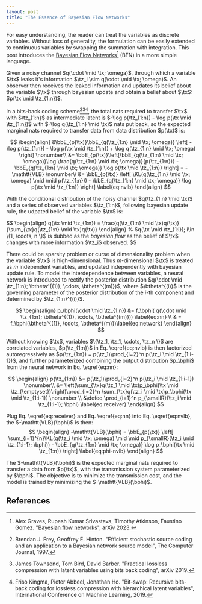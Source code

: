 ```yaml
---
layout: post
title: "The Essence of Bayesian Flow Networks"
---
```


For easy understanding, the reader can treat the variables as discrete variables. Without loss of generality, the formulation can be easily extended to continuous variables by swapping the summation with integration.
This post introduces the [Bayesian Flow Networks](http://arxiv.org/abs/2308.07037)[^graves2023bayesian] (BFN) in a more simple language.

Given a noisy channel $q(\cdot \mid \tx; \omega)$, through which a variable $\tx$ leaks it's information $\tz_i \sim q(\cdot \mid \tx; \omega)$. 
An observer then receives the leaked information and updates its belief about the variable $\tx$ through bayesian update and obtain a belief about $\tx$: $p(\tx \mid \tz_{1:n})$. 

In a bits-back coding scheme[^frey1997efficient][^townsend2019practical][^kingma2019bit], the total nats required to transfer $\tx$ with $\tz_{1:n}$ as intermediate latent is $-\log p(\tz_{1:n}) - \log p(\tx \mid \tz_{1:n})$ with $-\log q(\tz_{1:n} \mid \tx)$ nats put back, so the expected marginal nats required to transfer data from data distribution $p(\tx)$ is:

$$
\begin{align}
   &\bbE_{p(\tx)}\bbE_{q(\tz_{1:n} \mid \tx; \omega)} \left[ -\log p(\tz_{1:n}) - \log p(\tx \mid \tz_{1:n}) + \log q(\tz_{1:n} \mid \tx; \omega) \right] \nonumber\\
   &= \bbE_{p(\tx)}\left[\bbE_{q(\tz_{1:n} \mid \tx; \omega)}\log \frac{q(\tz_{1:n} \mid \tx; \omega)}{p(\tz_{1:n})} - \bbE_{q(\tz_{1:n} \mid \tx; \omega)} \log p(\tx \mid \tz_{1:n}) \right] = -\mathtt{VLB} \nonumber\\
   &= \bbE_{p(\tx)} \left[ \KL(q(\tz_{1:n} \mid \tx; \omega) \mid \mid p(\tz_{1:n})) - \bbE_{q(\tz_{1:n} \mid \tx; \omega)} \log p(\tx \mid \tz_{1:n}) \right] \label{eq:nvlb} 
\end{align}
$$

With the conditional distribution of the noisy channel $q(\tz_{1:n} \mid \tx)$ and a series of observed variables $\tz_{1:n}$, following bayesian update rule, the udpated belief of the variable $\tx$ is:

$$
\begin{align}
    q(\tx \mid \tz_{1:n}) = \frac{q(\tz_{1:n} \mid \tx)q(\tx)}{\sum_{\tx}q(\tz_{1:n} \mid \tx)q(\tx)}
\end{align}
% $q(\tx \mid \tz_{1:i}); i\in \{1, \cdots, n \}$ is dubbed as the *bayesian flow* as the belief of $\tx$ changes with more information $\tz_i$ observed.
$$

There could be sparsity problem or curse of dimensionality problem when the variable $\tx$ is high-dimensional. 
Thus $m$-dimensional $\tx$ is treated as $m$ independent variables, and updated independently with bayesian update rule. 
To model the interdependence between variables, a neural network is introduced to rectify the posterior distribution $q(\cdot \mid \tz_{1:n}; \btheta^{(1)}, \cdots, \btheta^{(m)})$, where $\btheta^{(i)}$ is the governing parameter of the posterior distribution of the $i$-th component and determined by $\tz_{1:n}^{(i)}$.

$$
\begin{align}
   p_\bphi(\cdot \mid \tz_{1:n}) &= f_\bphi( q(\cdot \mid \tz_{1:n}; \btheta^{(1)}, \cdots, \btheta^{(m)})) \label{eq:nn} \\ 
   & = f_\bphi(\btheta^{(1)}, \cdots, \btheta^{(m)})\label{eq:network}
\end{align}
$$

Without knowing $\tx$, variables $\{\tz_1, \tz_1, \cdots, \tz_n \}$ are correlated variables, $p(\tz_{1:n})$ in Eq. \eqref{eq:nvlb} is then factorized autoregressively as $p(\tz_{1:n}) = p(\tz_1)\prod_{i=2}^n p(\tz_i \mid \tz_{1:i-1})$, and further parameterized combining the output distribution $p_\bphi$ from the neural network in Eq. \eqref{eq:nn}:

$$
\begin{align}
    p(\tz_{1:n}) &= p(\tz_1)\prod_{i=2}^n p(\tz_i \mid \tz_{1:i-1}) \nonumber\\
    &= \left(\sum_{\tx}q(\tz_1 \mid \tx)p_\bphi(\tx \mid \tz_{\emptyset})\right)\prod_{i=2}^n \sum_{\tx}q(\tz_i \mid \tx)p_\bphi(\tx \mid \tz_{1:i-1}) \nonumber \\
    &\defeq \prod_{i=1}^n p_{\smallR}(\tz_i \mid \tz_{1:i-1}; \bphi) \label{eq:receiver}
\end{align}
$$

Plug Eq. \eqref{eq:receiver} and Eq. \eqref{eq:nn} into Eq. \eqref{eq:nvlb}, the $-\mathtt{VLB}(\bphi)$ is then:
$$
\begin{align}
   -\mathtt{VLB}(\bphi) = \bbE_{p(\tx)} \left[ \sum_{i=1}^{n}\KL(q(\tz_i \mid \tx; \omega) \mid \mid p_{\smallR}(\tz_i \mid \tz_{1:i-1}; \bphi)) - \bbE_{q(\tz_{1:n} \mid \tx; \omega)} \log p_\bphi(\tx \mid \tz_{1:n}) \right] \label{eq:phi-nvlb}
\end{align}
$$

The $-\mathtt{VLB}(\bphi)$ is the expected marginal nats required to transfer a data from $p(\tx)$, with the transmission system parameterized by $\bphi$. 
The objective is to minimize the transmission cost, and the model is trained by minimizing the $-\mathtt{VLB}(\bphi)$.




References
----

[^graves2023bayesian]: Alex Graves, Rupesh Kumar Srivastava, Timothy Atkinson, Faustino Gomez. "[Bayesian flow networks](http://arxiv.org/abs/2308.07037)", arXiv 2023.

[^frey1997efficient]: Brendan J. Frey, Geoffrey E. Hinton. "Efficient stochastic source coding and an application to a Bayesian network source model", The Computer Journal, 1997.

[^townsend2019practical]: James Townsend, Tom Bird, David Barber. "Practical lossless compression with latent variables using bits back coding", arXiv 2019.

[^kingma2019bit]: Friso Kingma, Pieter Abbeel, Jonathan Ho. "Bit-swap: Recursive bits-back coding for lossless compression with hierarchical latent variables", International Conference on Machine Learning, 2019.
